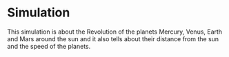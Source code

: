 # Simulation
This simulation is about the Revolution of the planets Mercury, Venus, Earth and Mars around the sun and it also tells about their distance from the sun and the speed of the planets.
